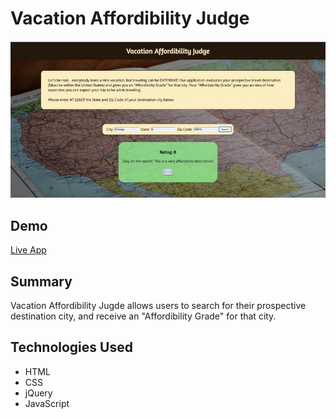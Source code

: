 <h1>Vacation Affordibility Judge</h1>

![app screenshot](vaca.jpeg)

<h2>Demo </h2>
<a href='https://ctmq75.github.io/Vacation-Affordibility-Judge/'>Live App</a>

<h2>Summary</h2>
<p>Vacation Affordibility Jugde allows users to search for their prospective destination city, and receive an "Affordibility Grade" for that city.</p> 

<h2>Technologies Used</h2>
<ul>
<li>HTML</li>
<li>CSS</li>
<li>jQuery</li>
<li>JavaScript</li>
</ul



